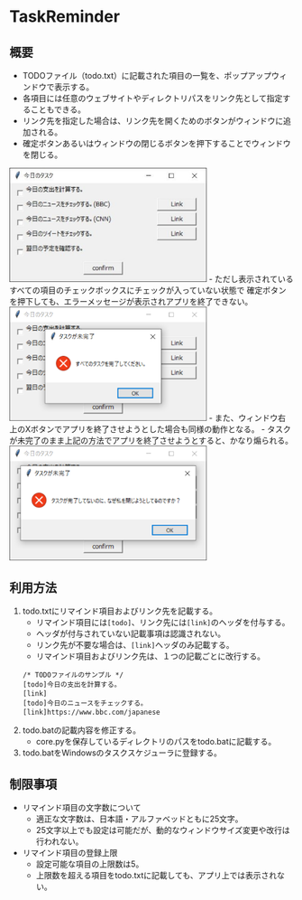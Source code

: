 # TaskReminder
## 概要
- TODOファイル（todo.txt）に記載された項目の一覧を、ポップアップウィンドウで表示する。
- 各項目には任意のウェブサイトやディレクトリパスをリンク先として指定することもできる。
- リンク先を指定した場合は、リンク先を開くためのボタンがウィンドウに追加される。
- 確定ボタンあるいはウィンドウの閉じるボタンを押下することでウィンドウを閉じる。  
<img src="./resources/window.png" width=350>  
- ただし表示されているすべての項目のチェックボックスにチェックが入っていない状態で  
  確定ボタンを押下しても、エラーメッセージが表示されアプリを終了できない。  
<img src="./resources/confirm_err.png" width=350>  
- また、ウィンドウ右上のXボタンでアプリを終了させようとした場合も同様の動作となる。
- タスクが未完了のまま上記の方法でアプリを終了させようとすると、かなり煽られる。  
<img src="./resources/close_err.png" width=350>  

## 利用方法
1. todo.txtにリマインド項目およびリンク先を記載する。
    - リマインド項目には`[todo]`、リンク先には`[link]`のヘッダを付与する。
    - ヘッダが付与されていない記載事項は認識されない。
    - リンク先が不要な場合は、`[link]`ヘッダのみ記載する。
    - リマインド項目およびリンク先は、１つの記載ごとに改行する。
    ```
    /* TODOファイルのサンプル */
    [todo]今日の支出を計算する。
    [link]
    [todo]今日のニュースをチェックする。
    [link]https://www.bbc.com/japanese
    ```
2. todo.batの記載内容を修正する。
    - core.pyを保存しているディレクトリのパスをtodo.batに記載する。
3. todo.batをWindowsのタスクスケジューラに登録する。

## 制限事項
- リマインド項目の文字数について
    - 適正な文字数は、日本語・アルファベッドともに25文字。
    - 25文字以上でも設定は可能だが、動的なウィンドウサイズ変更や改行は行われない。
- リマインド項目の登録上限
    - 設定可能な項目の上限数は5。
    - 上限数を超える項目をtodo.txtに記載しても、アプリ上では表示されない。